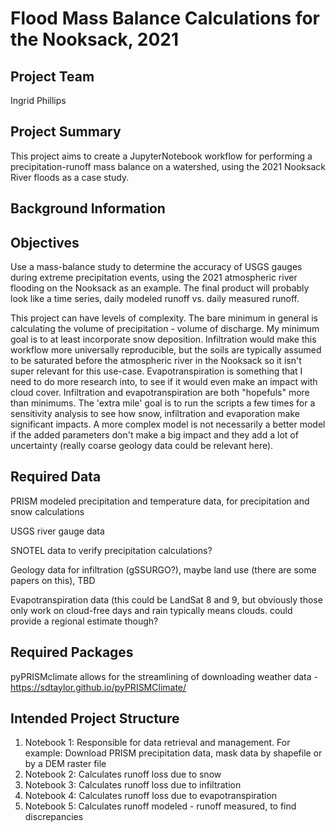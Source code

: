 # Flood Mass Balance Calculations for the Nooksack, 2021

## Project Team
Ingrid Phillips

## Project Summary
This project aims to create a JupyterNotebook workflow for performing a precipitation-runoff mass balance on a watershed, using the 2021 Nooksack River floods as a case study. 

## Background Information

## Objectives
Use a mass-balance study to determine the accuracy of USGS gauges during extreme precipitation events, using the 2021 atmospheric river flooding on the Nooksack as an example. The final product will probably look like a time series, daily modeled runoff vs. daily measured runoff.

This project can have levels of complexity. The bare minimum in general is calculating the volume of precipitation - volume of discharge. My minimum goal is to at least incorporate snow deposition. Infiltration would make this workflow more universally reproducible, but the soils are typically assumed to be saturated before the atmospheric river in the Nooksack so it isn't super relevant for this use-case. Evapotranspiration is something that I need to do more research into, to see if it would even make an impact with cloud cover. Infiltration and evapotranspiration are both "hopefuls" more than minimums. The 'extra mile' goal is to run the scripts a few times for a sensitivity analysis to see how snow, infiltration and evaporation make significant impacts. A more complex model is not necessarily a better model if the added parameters don't make a big impact and they add a lot of uncertainty (really coarse geology data could be relevant here).


## Required Data
PRISM modeled precipitation and temperature data, for precipitation and snow calculations

USGS river gauge data

SNOTEL data to verify precipitation calculations?

Geology data for infiltration (gSSURGO?), maybe land use (there are some papers on this), TBD

Evapotranspiration data (this could be LandSat 8 and 9, but obviously those only work on cloud-free days and rain typically means clouds. could provide a regional estimate though?

## Required Packages
pyPRISMclimate allows for the streamlining of downloading weather data - https://sdtaylor.github.io/pyPRISMClimate/




## Intended Project Structure
1. Notebook 1: Responsible for data retrieval and management. For example: Download PRISM precipitation data, mask data by shapefile or by a DEM raster file
2. Notebook 2: Calculates runoff loss due to snow
3. Notebook 3: Calculates runoff loss due to infiltration
4. Notebook 4: Calculates runoff loss due to evapotranspiration
5. Notebook 5: Calculates runoff modeled - runoff measured, to find discrepancies
